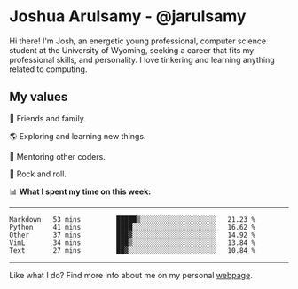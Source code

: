 # Joshua Arulsamy - @jarulsamy

Hi there! I'm Josh, an energetic young professional, computer science student at the University of Wyoming, seeking a career that fits my professional skills, and personality. I love tinkering and learning anything related to computing.

## My values

:yellow_heart: Friends and family.

:earth_americas: Exploring and learning new things.

:book: Mentoring other coders.

:guitar: Rock and roll.

:bar_chart: **What I spent my time on this week:**

------
<!--START_SECTION:waka-->
```text
Markdown   53 mins         █████▒░░░░░░░░░░░░░░░░░░░   21.23 % 
Python     41 mins         ████░░░░░░░░░░░░░░░░░░░░░   16.62 % 
Other      37 mins         ███▓░░░░░░░░░░░░░░░░░░░░░   14.92 % 
VimL       34 mins         ███▒░░░░░░░░░░░░░░░░░░░░░   13.84 % 
Text       27 mins         ██▓░░░░░░░░░░░░░░░░░░░░░░   10.84 % 
```
<!--END_SECTION:waka-->
------

Like what I do? Find more info about me on my personal [webpage](https://arulsamy.me).
